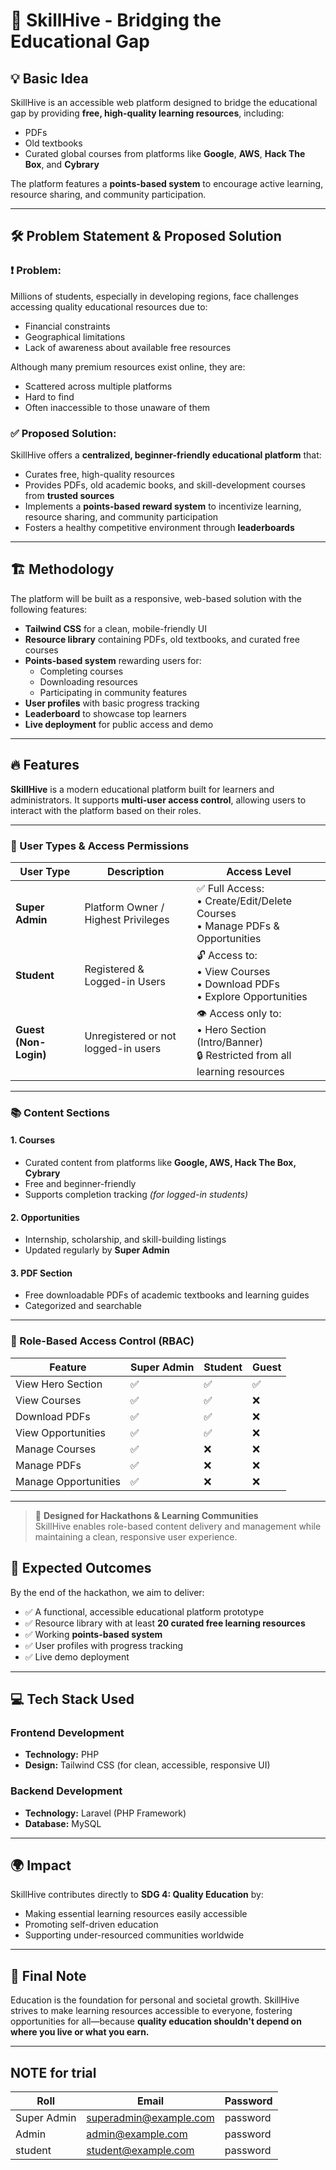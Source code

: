 # 🚀 SkillHive - Bridging the Educational Gap


## 💡 Basic Idea

SkillHive is an accessible web platform designed to bridge the educational gap by providing **free, high-quality learning resources**, including:

- PDFs  
- Old textbooks  
- Curated global courses from platforms like **Google**, **AWS**, **Hack The Box**, and **Cybrary**  

The platform features a **points-based system** to encourage active learning, resource sharing, and community participation.

---

## 🛠 Problem Statement & Proposed Solution

### ❗ Problem:

Millions of students, especially in developing regions, face challenges accessing quality educational resources due to:

- Financial constraints  
- Geographical limitations  
- Lack of awareness about available free resources  

Although many premium resources exist online, they are:

- Scattered across multiple platforms  
- Hard to find  
- Often inaccessible to those unaware of them  

### ✅ Proposed Solution:

SkillHive offers a **centralized, beginner-friendly educational platform** that:

- Curates free, high-quality resources  
- Provides PDFs, old academic books, and skill-development courses from **trusted sources**  
- Implements a **points-based reward system** to incentivize learning, resource sharing, and community participation  
- Fosters a healthy competitive environment through **leaderboards**  

---

## 🏗 Methodology

The platform will be built as a responsive, web-based solution with the following features:

- **Tailwind CSS** for a clean, mobile-friendly UI  
- **Resource library** containing PDFs, old textbooks, and curated free courses  
- **Points-based system** rewarding users for:  
  - Completing courses  
  - Downloading resources  
  - Participating in community features  
- **User profiles** with basic progress tracking  
- **Leaderboard** to showcase top learners  
- **Live deployment** for public access and demo  

---

## 🔥 Features

**SkillHive** is a modern educational platform built for learners and administrators. It supports **multi-user access control**, allowing users to interact with the platform based on their roles.

---

### 👥 User Types & Access Permissions

| User Type         | Description                                                  | Access Level                                                                 |
|------------------|--------------------------------------------------------------|------------------------------------------------------------------------------|
| **Super Admin**   | Platform Owner / Highest Privileges                         | ✅ Full Access:<br>• Create/Edit/Delete Courses<br>• Manage PDFs & Opportunities |
| **Student**       | Registered & Logged-in Users                                | 🔓 Access to:<br>• View Courses<br>• Download PDFs<br>• Explore Opportunities |
| **Guest (Non-Login)** | Unregistered or not logged-in users                   | 👁️ Access only to:<br>• Hero Section (Intro/Banner)<br>🔒 Restricted from all learning resources |

---

### 📚 Content Sections

#### 1. Courses
- Curated content from platforms like **Google, AWS, Hack The Box, Cybrary**
- Free and beginner-friendly
- Supports completion tracking *(for logged-in students)*

#### 2. Opportunities
- Internship, scholarship, and skill-building listings
- Updated regularly by **Super Admin**

#### 3. PDF Section
- Free downloadable PDFs of academic textbooks and learning guides
- Categorized and searchable

---

### 🔐 Role-Based Access Control (RBAC)

| Feature              | Super Admin | Student | Guest |
|---------------------|-------------|---------|-------|
| View Hero Section   | ✅          | ✅      | ✅    |
| View Courses        | ✅          | ✅      | ❌    |
| Download PDFs       | ✅          | ✅      | ❌    |
| View Opportunities  | ✅          | ✅      | ❌    |
| Manage Courses      | ✅          | ❌      | ❌    |
| Manage PDFs         | ✅          | ❌      | ❌    |
| Manage Opportunities| ✅          | ❌      | ❌    |

---

> 🚀 **Designed for Hackathons & Learning Communities**  
> SkillHive enables role-based content delivery and management while maintaining a clean, responsive user experience.



## 🎯 Expected Outcomes

By the end of the hackathon, we aim to deliver:

- ✅ A functional, accessible educational platform prototype  
- ✅ Resource library with at least **20 curated free learning resources**  
- ✅ Working **points-based system**  
- ✅ User profiles with progress tracking  
- ✅ Live demo deployment  

---

## 💻 Tech Stack Used

### Frontend Development

- **Technology:** PHP  
- **Design:** Tailwind CSS (for clean, accessible, responsive UI)  

### Backend Development

- **Technology:** Laravel (PHP Framework)  
- **Database:** MySQL  

---

## 🌍 Impact

SkillHive contributes directly to **SDG 4: Quality Education** by:

- Making essential learning resources easily accessible  
- Promoting self-driven education  
- Supporting under-resourced communities worldwide  

---

## 📢 Final Note

Education is the foundation for personal and societal growth. SkillHive strives to make learning resources accessible to everyone, fostering opportunities for all—because **quality education shouldn't depend on where you live or what you earn.**

---

## NOTE for trial 


| Roll |  Email | Password | 
|--------|----------|-----------|
|Super Admin | superadmin@example.com | password |
|Admin | admin@example.com | password |
|student | student@example.com | password |
